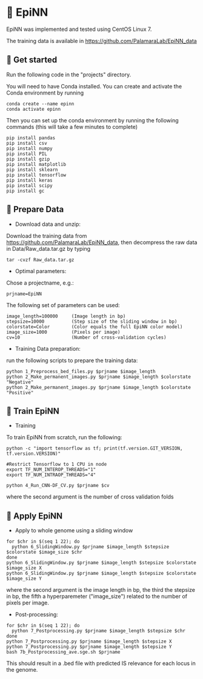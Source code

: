 # 🧬 EpiNN

EpiNN was implemented and tested using CentOS Linux 7.

The training data is available in https://github.com/PalamaraLab/EpiNN_data

## 🔬 Get started

Run the following code in the "projects" directory.

You will need to have Conda installed. You can create and activate the Conda environment by running

```
conda create --name epinn
conda activate epinn
```

Then you can set up the conda environment by running the following commands (this will take a few minutes to complete)

```
pip install pandas
pip install csv
pip install numpy
pip install PIL
pip install gzip
pip install matplotlib
pip install sklearn
pip install tensorflow
pip install keras
pip install scipy
pip install gc
```


## 🧫 Prepare Data

- Download data and unzip:

Download the training data from https://github.com/PalamaraLab/EpiNN_data, then decompress the raw data in Data/Raw_data.tar.gz by typing 

```
tar -cvzf Raw_data.tar.gz
```

- Optimal parameters:

Chose a projectname, e.g.:
```
prjname=EpiNN
```

The following set of parameters can be used:
```
image_length=100000     (Image length in bp)
stepsize=10000          (Step size of the sliding window in bp)
colorstate=Color        (Color equals the full EpiNN color model)
image_size=1000         (Pixels per image)
cv=10                   (Number of cross-validation cycles)
```

- Training Data preparation:

run the following scripts to prepare the training data:

```
python 1_Preprocess_bed_files.py $prjname $image_length
python 2_Make_permanent_images.py $prjname $image_length $colorstate "Negative"
python 2_Make_permanent_images.py $prjname $image_length $colorstate "Positive"
```


## 🧪 Train EpiNN

- Training

To train EpiNN from scratch, run the following:
```
python -c "import tensorflow as tf; print(tf.version.GIT_VERSION, tf.version.VERSION)"

#Restrict Tensorflow to 1 CPU in node
export TF_NUM_INTEROP_THREADS="1"
export TF_NUM_INTRAOP_THREADS="4"

python 4_Run_CNN-DF_CV.py $prjname $cv 
```
where the second argument is the number of cross validation folds


## 🧬 Apply EpiNN

- Apply to whole genome using a sliding window
```
for $chr in $(seq 1 22); do
  python 6_SlidingWindow.py $prjname $image_length $stepsize $colorstate $image_size $chr
done
python 6_SlidingWindow.py $prjname $image_length $stepsize $colorstate $image_size X
python 6_SlidingWindow.py $prjname $image_length $stepsize $colorstate $image_size Y
```
where the second argument is the image length in bp, the third the stepsize in bp, the fifth a hyperparemeter ("image_size") related to the number of pixels per image.

- Post-processing:
```
for $chr in $(seq 1 22); do
  python 7_Postprocessing.py $prjname $image_length $stepsize $chr
done
python 7_Postprocessing.py $prjname $image_length $stepsize X
python 7_Postprocessing.py $prjname $image_length $stepsize Y
bash 7b_Postprocessing_ave.sge.sh $prjname
```

This should result in a .bed file with predicted IS relevance for each locus in the genome.
